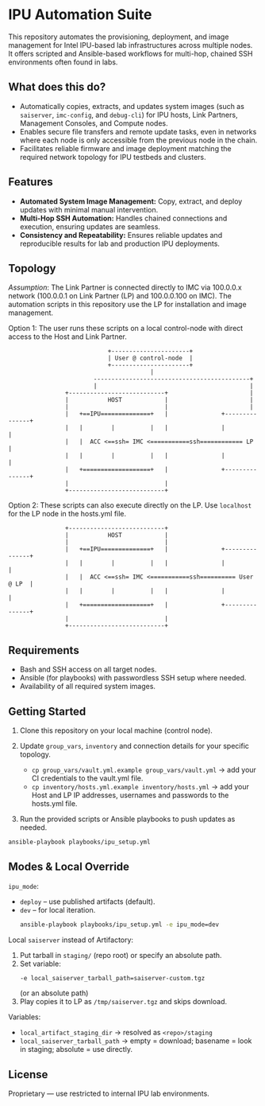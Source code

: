# IPU Automation Suite

This repository automates the provisioning, deployment, and image management for Intel IPU-based lab infrastructures across multiple nodes. It offers scripted and Ansible-based workflows for multi-hop, chained SSH environments often found in labs.

## What does this do?

- Automatically copies, extracts, and updates system images (such as `saiserver`, `imc-config`, and `debug-cli`) for IPU hosts, Link Partners, Management Consoles, and Compute nodes.
- Enables secure file transfers and remote update tasks, even in networks where each node is only accessible from the previous node in the chain.
- Facilitates reliable firmware and image deployment matching the required network topology for IPU testbeds and clusters.


## Features

- **Automated System Image Management:** Copy, extract, and deploy updates with minimal manual intervention.
- **Multi-Hop SSH Automation:** Handles chained connections and execution, ensuring updates are seamless.
- **Consistency and Repeatability:** Ensures reliable updates and reproducible results for lab and production IPU deployments.


## Topology

*Assumption*: The Link Partner is connected directly to IMC via 100.0.0.x network (100.0.0.1 on Link Partner (LP) and 100.0.0.100 on IMC). The automation scripts in this repository use the LP for installation and image management.

Option 1: The user runs these scripts on a local control-node with direct access to the Host and Link Partner.

```text
                            +----------------------+
                            | User @ control-node  |
                            +----------------------+
                                        |
                        --------------------------------------------+
                        |                                           |
                +---------------------------+                       |
                |           HOST            |                       |
                |                           |                       |
                |   +==IPU==============+   |               +---------------+
                |   |        |          |   |               |               |
                |   |  ACC <==ssh= IMC <===========ssh============ LP       |
                |   |        |          |   |               |               |
                |   +===================+   |               +---------------+
                |                           |
                +---------------------------+
```

Option 2: These scripts can also execute directly on the LP. Use `localhost` for the LP node in the hosts.yml file.

```text
                +---------------------------+                       
                |           HOST            |                       
                |                           |                       
                |   +==IPU==============+   |               +---------------+
                |   |        |          |   |               |               |
                |   |  ACC <==ssh= IMC <===========ssh========== User @ LP  |
                |   |        |          |   |               |               |
                |   +===================+   |               +---------------+
                |                           |
                +---------------------------+
```

## Requirements

- Bash and SSH access on all target nodes.
- Ansible (for playbooks) with passwordless SSH setup where needed.
- Availability of all required system images.

## Getting Started

1. Clone this repository on your local machine (control node).
2. Update `group_vars`, `inventory` and connection details for your specific topology.

    - `cp group_vars/vault.yml.example group_vars/vault.yml` -> add your CI credentials to the vault.yml file.
    - `cp inventory/hosts.yml.example inventory/hosts.yml` -> add your Host and LP IP addresses, usernames and passwords to the hosts.yml file.

3. Run the provided scripts or Ansible playbooks to push updates as needed.
```bash
ansible-playbook playbooks/ipu_setup.yml
```

## Modes & Local Override

`ipu_mode`:
- `deploy` – use published artifacts (default).
- `dev` – for local iteration.
    ```bash
    ansible-playbook playbooks/ipu_setup.yml -e ipu_mode=dev
    ```

Local `saiserver` instead of Artifactory:
1. Put tarball in `staging/` (repo root) or specify an absolute path.
2. Set variable:
     ```bash
     -e local_saiserver_tarball_path=saiserver-custom.tgz
     ```
     (or an absolute path)
3. Play copies it to LP as `/tmp/saiserver.tgz` and skips download.

Variables:
- `local_artifact_staging_dir` → resolved as `<repo>/staging`
- `local_saiserver_tarball_path` → empty = download; basename = look in staging; absolute = use directly.


## License

Proprietary — use restricted to internal IPU lab environments.
